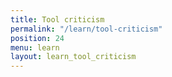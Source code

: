 ```yaml
---
title: Tool criticism
permalink: "/learn/tool-criticism"
position: 24
menu: learn
layout: learn_tool_criticism
---
```


